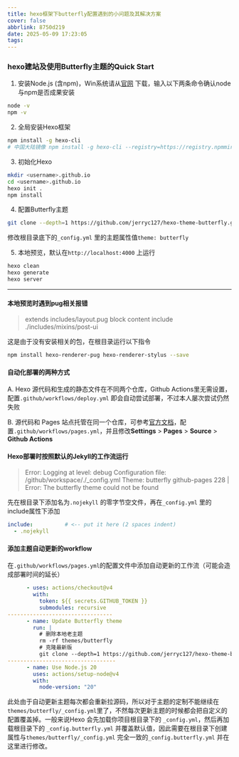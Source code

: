 ```yaml
---
title: hexo框架下butterfly配置遇到的小问题及其解决方案
cover: false
abbrlink: 8750d219
date: 2025-05-09 17:23:05
tags:
---
```


### hexo建站及使用Butterfly主题的Quick Start

1. 安装Node.js (含npm)，Win系统请从[官网](https://nodejs.org/) 下载，输入以下两条命令确认node与npm是否成果安装

```bash
node -v
npm -v
```

2. 全局安装Hexo框架

```bash
npm install -g hexo-cli
# 中国大陆镜像 npm install -g hexo-cli --registry=https://registry.npmmirror.com
```

3. 初始化Hexo

```bash
mkdir <username>.github.io
cd <username>.github.io
hexo init .
npm install
```

4. 配置Butterfly主题

```bash
git clone --depth=1 https://github.com/jerryc127/hexo-theme-butterfly.git themes/butterfly
```

修改根目录底下的`_config.yml` 里的主题属性值`theme: butterfly`

5. 本地预览，默认在`http://localhost:4000` 上运行

```bash
hexo clean
hexo generate 
hexo server
```

------

#### 本地预览时遇到pug相关报错

> extends includes/layout.pug block content include ./includes/mixins/post-ui

这是由于没有安装相关的包，在根目录运行以下指令

```bash
npm install hexo-renderer-pug hexo-renderer-stylus --save
```

#### 自动化部署的两种方式

A. Hexo 源代码和生成的静态文件在不同两个仓库，Github Actions里无需设置，配置`.github/workflows/deploy.yml` 即会自动尝试部署，不过本人屡次尝试仍然失败

B. 源代码和 Pages 站点托管在同一个仓库，可参考[官方文档](https://hexo.io/docs/github-pages)，配置`.github/workflows/pages.yml`，并且修改**Settings** > **Pages** > **Source** > **Github Actions**

#### Hexo部署时按照默认的Jekyll的工作流运行

> Error:  Logging at level: debug Configuration file: /github/workspace/./_config.yml Theme: butterfly github-pages 228 | Error: The butterfly theme could not be found

先在根目录下添加名为`.nojekyll` 的零字节空文件，再在`_config.yml` 里的include属性下添加

```yaml
include:          # <-- put it here (2 spaces indent)
  - .nojekyll
```

#### 添加主题自动更新的workflow

在`.github/workflows/pages.yml`的配置文件中添加自动更新的工作流（可能会造成部署时间的延长）

```yaml
      - uses: actions/checkout@v4
        with:
          token: ${{ secrets.GITHUB_TOKEN }}
          submodules: recursive
---------------------------------
      - name: Update Butterfly theme
        run: |
          # 删除本地老主题
          rm -rf themes/butterfly
          # 克隆最新版
          git clone --depth=1 https://github.com/jerryc127/hexo-theme-butterfly.git themes/butterfly
----------------------------------
      - name: Use Node.js 20
        uses: actions/setup-node@v4
        with:
          node-version: "20"
```

此处由于自动更新主题每次都会重新拉源码，所以对于主题的定制不能继续在`themes/butterfly/_config.yml`里了，不然每次更新主题的时候都会把自定义的配置覆盖掉。一般来说Hexo 会先加载你项目根目录下的 `_config.yml`，然后再加载根目录下的 `_config.butterfly.yml` 并覆盖默认值，因此需要在根目录下创建属性与`themes/butterfly/_config.yml` 完全一致的`_config.butterfly.yml` 并在这里进行修改。